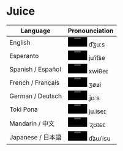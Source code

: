 # Juice

| Language           | Pronounciation                                                              |
| ----------------- | --------------------------------------------------------------------------- |
| English           | <video controls width="50"><source src="./video/english.mov" /></video> d͡ʒuːs     |
| Esperanto         | <video controls width="50"><source src="./video/esperanto.mov" /></video> juˈit͡se |
| Spanish / Español | <video controls width="50"><source src="./video/spanish.mov" /></video> xwiθeɪ    |
| French / Français | <video controls width="50"><source src="./video/french.mov" /></video> ʒøʁi       |
| German / Deutsch  | <video controls width="50"><source src="./video/german.mov" /></video> ʝʊːs       |
| Toki Pona         | <video controls width="50"><source src="./video/tokipona.mov" /></video> ju.iseɪ  |
| Mandarin / 中文   | <video controls width="50"><source src="./video/mandarin.mov" /></video> ˈʐʊɪɕɛ   |
| Japanese / 日本語 | <video controls width="50"><source src="./video/japanese.mov" /></video> d͡ʑɯˈisu  |
